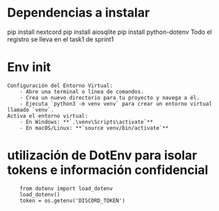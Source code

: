 # Dependencias a instalar
pip install nextcord
pip install aiosqlite
pip install python-dotenv
Todo el registro se lleva en el task1 de sprint1

# Env init
    Configuración del Entorno Virtual:
        - Abre una terminal o línea de comandos.
        - Crea un nuevo directorio para tu proyecto y navega a él.
        - Ejecuta `python3 -m venv venv` para crear un entorno virtual llamado `venv`.
    Activa el entorno virtual:
        - En Windows: **`.\venv\Scripts\activate`**
        - En macOS/Linux: **`source venv/bin/activate`**

#  utilización de DotEnv para isolar tokens e información confidencial
        from dotenv import load_dotenv
        load_dotenv()
        token = os.getenv('DISCORD_TOKEN')
